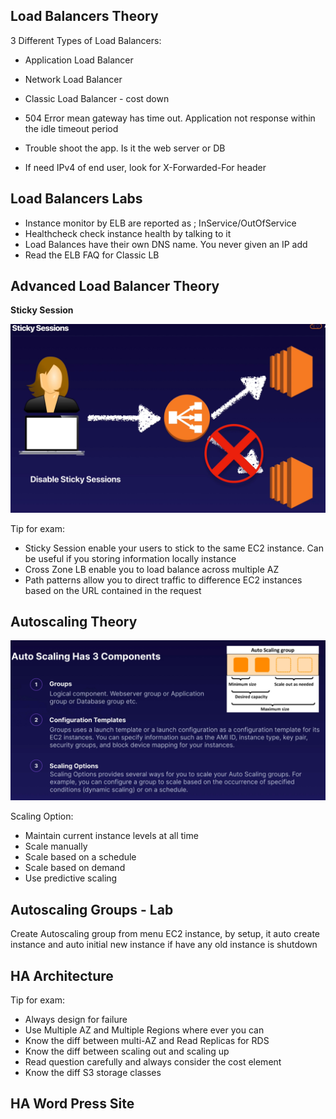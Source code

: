 ## Load Balancers Theory
3 Different Types of Load Balancers:
- Application Load Balancer
- Network Load Balancer
- Classic Load Balancer - cost down

- 504 Error mean gateway has time out. Application not response within the idle timeout period
- Trouble shoot the app. Is it the web server or DB

- If need IPv4 of end user, look for X-Forwarded-For header

## Load Balancers Labs
- Instance monitor by ELB are reported as ; InService/OutOfService
- Healthcheck check instance health by talking to it
- Load Balances have their own DNS name. You never given an IP add
- Read the ELB FAQ for Classic LB

## Advanced Load Balancer Theory
**Sticky Session**

![img.png](img.png)

Tip for exam:
- Sticky Session enable your users to stick to the same EC2 instance. Can be useful if you storing
information locally instance
- Cross Zone LB enable you to load balance across multiple AZ
- Path patterns allow you to direct traffic to difference EC2 instances based on the URL contained
in the request

## Autoscaling Theory
![img_1.png](img_1.png)

Scaling Option:
- Maintain current instance levels at all time
- Scale manually
- Scale based on a schedule
- Scale based on demand
- Use predictive scaling

## Autoscaling Groups - Lab
Create Autoscaling group from menu EC2 instance, by setup, it auto create instance and auto 
initial new instance if have any old instance is shutdown

## HA Architecture
Tip for exam:
- Always design for failure
- Use Multiple AZ and Multiple Regions where ever you can
- Know the diff between multi-AZ and Read Replicas for RDS
- Know the diff between scaling out and scaling up
- Read question carefully and always consider the cost element
- Know the diff S3 storage classes

## HA Word Press Site


